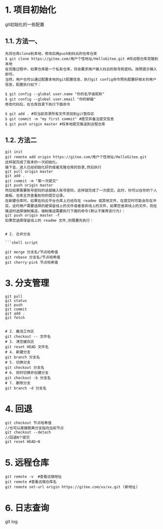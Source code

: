 # 1. 项目初始化

git初始化的一些配置

## 1.1. 方法一、

    先将仓库clone到本地，修改后再push到码云的仓库仓库
    $ git clone https://gitee.com/用户个性地址/HelloGitee.git #将远程仓库克隆到本地
    在克隆过程中，如果仓库是一个私有仓库，将会要求用户输入码云的账号和密码。按照提示输入即可。
    当然，用户也可以通过配置本地的git配置信息，执行git config命令预先配置好相关的用户信息，配置执行如下：

    $ git config --global user.name "你的名字或昵称"
    $ git config --global user.email "你的邮箱"
    修改代码后，在仓库目录下执行下面命令

    $ git add . #将当前目录所有文件添加到git暂存区
    $ git commit -m "my first commit" #提交并备注提交信息
    $ git push origin master #将本地提交推送到远程仓库

## 1.2. 方法二

    git init
    git remote add origin https://gitee.com/用户个性地址/HelloGitee.git
    这样就完成了版本的一次初始化。
    接下去，进入已经初始化好的或者克隆仓库的目录,然后执行
    git pull origin master
    git add .
    git commit -m "第一次提交"
    git push origin master
    然后如果需要账号密码的话就输入账号密码，这样就完成了一次提交。此时，你可以在你的个人面板、仓库主页查看到你的提交记录。
    在新建仓库时，如果在码云平台仓库上已经存在 readme 或其他文件，在提交时可能会存在冲突，这时用户需要选择的是保留线上的文件或者舍弃线上的文件，如果您舍弃线上的文件，则在推送时选择强制推送，强制推送需要执行下面的命令(默认不推荐该行为)：
    git push origin master -f
    如果您选择保留线上的 readme 文件,则需要先执行：

```

# 2. 合并分支

```shell script

git merge 分支名/节点哈希值
git rebase 分支名/节点哈希值
git cherry-pick 节点哈希值

```

# 3. 分支管理

```shell script
git pull
git status
git push
git commit 
git add .
git fetch


# 2. 撤消工作区
git checkout -- 文件名
# 3. 清空缓存区
git reset HEAD 文件名
# 4. 新建分支
git branch 分支名
# 5. 切换分支
git checkout 分支名
# 6. 同时切换并创建分支
git checkout -b 分支名
# 7. 删除分支
git branch -d 分支名

```

# 4. 回退

```
git checkout 节点哈希值
//也可以直接脱离分支指向当前节点
git checkout --detach
//回退N个提交
git reset HEAD~N

```

# 5. 远程仓库

```shell
git remote -v  #查看远端地址
git remote #查看远端仓库名
git remote set-url origin https://gitee.com/xx/xx.git (新地址)
```

# 6. 日志查询

git log